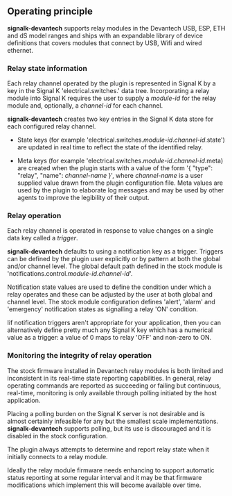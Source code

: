 ## Operating principle

__signalk-devantech__ supports relay modules in the Devantech USB, ESP, ETH
and dS model ranges and ships with an expandable library of device definitions 
that covers modules that connect by USB, Wifi and wired ethernet. 

### Relay state information

Each relay channel operated by the plugin is represented in Signal K by a key
in the Signal K 'electrical.switches.' data tree.
Incorporating a relay module into Signal K requires the user to supply a
_module-id_ for the relay module and, optionally, a _channel-id_ for each
channel.

__signalk-devantech__ creates two key entries in the Signal K data store for
each configured relay channel.

* State keys (for example 'electrical.switches._module-id_._channel-id_.state')
  are updated in real time to reflect the state of the identified relay.

* Meta keys (for example 'electrical.switches._module-id_._channel-id_.meta)
  are created when the plugin starts with a value of the form
  '{ "type": "relay", "name": _channel-name_ }',
  where _channel-name_ is a user supplied value drawn from the plugin
  configuration file.
  Meta values are used by the plugin to elaborate log messages and may be used
  by other agents to improve the legibility of their output.

### Relay operation
 
Each relay channel is operated in response to value changes on a single data
key called a _trigger_.

__signalk-devantech__ defaults to using a notification key as a trigger.
Triggers can be defined by the plugin user explicitly or by pattern at both
the global and/or channel level.
The global default path defined in the stock module is
'notifications.control._module-id_._channel-id_'.

Notification state values are used to define the condition under which a relay
operates and these can be adjusted by the user at both global and channel
level.
The stock module configuration defines 'alert', 'alarm' and 'emergency'
notification states as signalling a relay 'ON' condition.

Iif notification triggers aren't appropriate for your application, then you
can alternatively define pretty much any Signal K key which has a numerical
value as a trigger: a value of 0 maps to relay 'OFF' and non-zero to ON.

### Monitoring the integrity of relay operation

The stock firmware installed in Devantech relay modules is both limited and
inconsistent in its real-time state reporting capabilities.
In general, relay operating commands are reported as succeeding or failing
but continuous, real-time, monitoring is only available through polling
initiated by the host application.

Placing a polling burden on the Signal K server is not desirable and is almost
certainly infeasible for any but the smallest scale implementations.
__signalk-devantech__ supports polling, but its use is discouraged and it is
disabled in the stock configuration.

The plugin always attempts to determine and report relay state when it
initially connects to a relay module.

Ideally the relay module firmware needs enhancing to support automatic status
reporting at some regular interval and it may be that firmware modifications
which implement this will become available over time.

